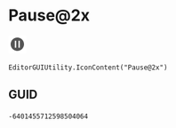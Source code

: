 # Pause@2x
![](/img/Pause@2x.png)

``` CSharp
EditorGUIUtility.IconContent("Pause@2x")
```
## GUID
```
-6401455712598504064
```
